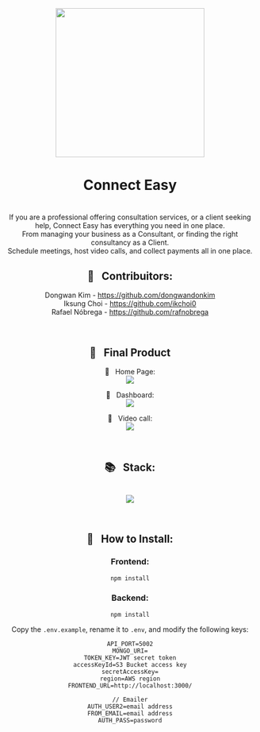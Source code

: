 <div align="center">
  <img src="./docs/logo.png" width="300"/>
  <h1>Connect Easy</h1>
  

#

If you are a professional offering consultation services, or a client seeking help, 
Connect Easy has everything you need in one place. <br/>
From managing your business as a Consultant, or finding the right consultancy as a Client.<br/>
Schedule meetings, host video calls, and collect payments all in one place. 

## 🤝 &nbsp; Contribuitors:
Dongwan Kim - https://github.com/dongwandonkim <br/>
Iksung Choi - https://github.com/ikchoi0 <br/>
Rafael Nóbrega - https://github.com/rafnobrega <br/>



<br/>

## 🚀 &nbsp; Final Product

<p align="center">📸 &nbsp; Home Page:<br>
  <img 
    src="./docs/home-page.png"
  >
</p>
<p align="center">📸 &nbsp; Dashboard:<br>
  <img 
    src="./docs/dashboard-calendar.png"
  >
</p>
<p align="center">📸 &nbsp; Video call:<br>
  <img 
    src="./docs/video-call.png"
  >
</p>

<br/>


## 📚 &nbsp; Stack:
<p align="center"><br>
  <img 
    src="./docs/stack.png"
  >
</p>
<br/>

## 🧰 &nbsp; How to Install:

### Frontend:
```
npm install
```


### Backend:
```
npm install
```
Copy the `.env.example`, rename it to `.env`, and modify the following keys:
```
API_PORT=5002
MONGO_URI=
TOKEN_KEY=JWT secret token
accessKeyId=S3 Bucket access key
secretAccessKey=
region=AWS region
FRONTEND_URL=http://localhost:3000/

// Emailer
AUTH_USER2=email address
FROM_EMAIL=email address
AUTH_PASS=password
```
